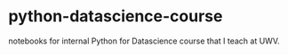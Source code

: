 # python-datascience-course
notebooks for internal Python for Datascience course that I teach at UWV.
